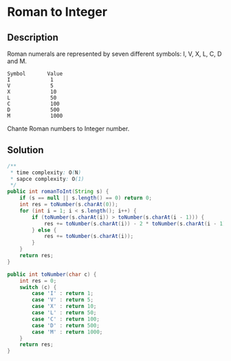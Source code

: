 # Roman to Integer

## Description

Roman numerals are represented by seven different symbols: I, V, X, L, C, D and M.

```
Symbol       Value
I             1
V             5
X             10
L             50
C             100
D             500
M             1000
```
Chante Roman numbers to Integer number.

## Solution



```java
/**
 * time complexity: O(N)
 * sapce complexity: O(1)
 */
public int romanToInt(String s) {
    if (s == null || s.length() == 0) return 0;
    int res = toNumber(s.charAt(0));
    for (int i = 1; i < s.length(); i++) {
        if (toNumber(s.charAt(i)) > toNumber(s.charAt(i - 1))) {
            res += toNumber(s.charAt(i)) - 2 * toNumber(s.charAt(i - 1));
        } else {
            res += toNumber(s.charAt(i));
        }
    }
    return res;
}

public int toNumber(char c) {
    int res = 0;
    switch (c) {
        case 'I' : return 1;
        case 'V' : return 5;
        case 'X' : return 10;
        case 'L' : return 50;
        case 'C' : return 100;
        case 'D' : return 500;
        case 'M' : return 1000;
    }
    return res;
}
```



